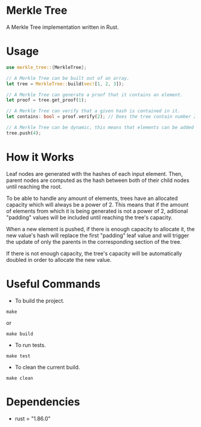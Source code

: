 # Merkle Tree
A Merkle Tree implementation written in Rust.

# Usage
```rust
use merkle_tree::{MerkleTree};

// A Merkle Tree can be built out of an array.
let tree = MerkleTree::build(vec![1, 2, 3]);

// A Merkle Tree can generate a proof that it contains an element.
let proof = tree.get_proof(1);

// A Merkle Tree can verify that a given hash is contained in it.
let contains: bool = proof.verify(2); // Does the tree contain number 2?

// A Merkle Tree can be dynamic, this means that elements can be added once it is built.
tree.push(4);
```

# How it Works
Leaf nodes are generated with the hashes of each input element. Then, parent nodes are computed
as the hash between both of their child nodes until reaching the root.

To be able to handle any amount of elements, trees have an allocated capacity which will always
be a power of 2. This means that if the amount of elements from which it is being generated
is not a power of 2, aditional "padding" values will be included until reaching the tree's capacity.

When a new element is pushed, if there is enough capacity to allocate it, the new value's hash will
replace the first "padding" leaf value and will trigger the update of only the parents in the
corresponding section of the tree.

If there is not enough capacity, the tree's capacity will be automatically doubled in order to
allocate the new value.

# Useful Commands
- To build the project.
```
make
```
or
```
make build
```
- To run tests.
```
make test
```
- To clean the current build.
```
make clean
```

# Dependencies
- rust = "1.86.0"
